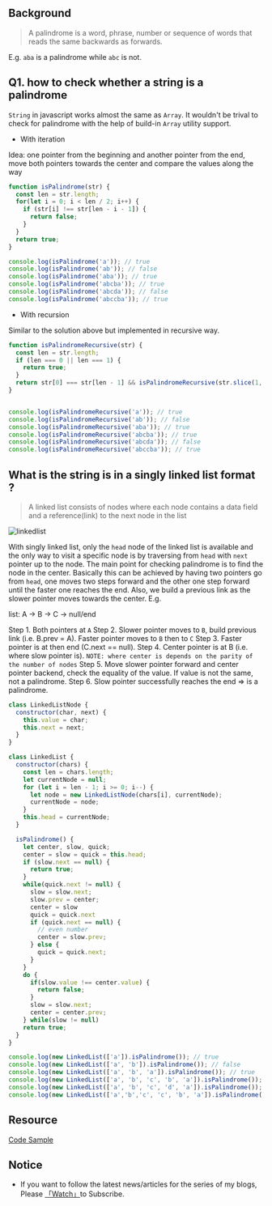 ## Background

> A palindrome is a word, phrase, number or sequence of words that reads the same backwards as forwards.

E.g.  `aba` is a palindrome while `abc` is not.

## Q1. how to check whether a string is a palindrome

`String` in javascript works almost the same as `Array`. It wouldn't be trival to check for palindrome with the help of build-in `Array` utility support.

* With iteration

Idea: one pointer from the beginning and another pointer from the end, move both pointers towards the center and compare the values along the way

```javascript
function isPalindrome(str) {
  const len = str.length;
  for(let i = 0; i < len / 2; i++) {
    if (str[i] !== str[len - i - 1]) {
      return false;
    }
  }
  return true;
}

console.log(isPalindrome('a')); // true
console.log(isPalindrome('ab')); // false
console.log(isPalindrome('aba')); // true
console.log(isPalindrome('abcba')); // true
console.log(isPalindrome('abcda')); // false
console.log(isPalindrome('abccba')); // true
```

* With recursion

Similar to the solution above but implemented in recursive way.

```javascript
function isPalindromeRecursive(str) {
  const len = str.length;
  if (len === 0 || len === 1) {
    return true;
  }
  return str[0] === str[len - 1] && isPalindromeRecursive(str.slice(1, len - 1))
}


console.log(isPalindromeRecursive('a')); // true
console.log(isPalindromeRecursive('ab')); // false
console.log(isPalindromeRecursive('aba')); // true
console.log(isPalindromeRecursive('abcba')); // true
console.log(isPalindromeRecursive('abcda')); // false
console.log(isPalindromeRecursive('abccba')); // true
```

## What is the string is in a singly linked list format ?

> A linked list consists of nodes where each node contains a data field and a reference(link) to the next node in the list

![linkedlist](https://n0rush-blogs.oss-cn-beijing.aliyuncs.com/linkedlist.png)

With singly linked list, only the `head` node of the linked list is available and the only way to visit a specific node is by traversing from `head` with `next` pointer up to the node. The main point for checking palindrome is to find the node in the center. Basically this can be achieved by having two pointers go from `head`, one moves two steps forward and the other one step forward until the faster one reaches the end. Also, we build a previous link as the slower pointer moves towards the center. E.g.


list: A -> B -> C -> null/end

Step 1.  Both pointers at `A`
Step 2.  Slower pointer moves to `B`, build previous link (i.e. B.prev = A). Faster pointer moves to `B` then to `C`
Step 3.  Faster pointer is at then end (C.next == null). 
Step 4.  Center pointer is at B (i.e. where slow pointer is). `NOTE: where center is depends on the parity of the number of nodes`
Step 5.  Move slower pointer forward and center pointer backend, check the equality of the value. If value is not the same, not a palindrome.
Step 6.  Slow pointer successfully reaches the end => is a palindrome.

```javascript
class LinkedListNode {
  constructor(char, next) {
    this.value = char;
    this.next = next;
  }
}

class LinkedList {
  constructor(chars) {
    const len = chars.length;
    let currentNode = null;
    for (let i = len - 1; i >= 0; i--) {
      let node = new LinkedListNode(chars[i], currentNode);
      currentNode = node;
    }
    this.head = currentNode;
  }

  isPalindrome() {
    let center, slow, quick;
    center = slow = quick = this.head;
    if (slow.next == null) {
      return true;
    }
    while(quick.next != null) {
      slow = slow.next;
      slow.prev = center;
      center = slow
      quick = quick.next
      if (quick.next == null) {
        // even number
        center = slow.prev;
      } else {
        quick = quick.next;
      }
    }
    do {
      if(slow.value !== center.value) {
        return false;
      }
      slow = slow.next;
      center = center.prev;
    } while(slow != null) 
    return true;
  }
}

console.log(new LinkedList(['a']).isPalindrome()); // true
console.log(new LinkedList(['a', 'b']).isPalindrome()); // false
console.log(new LinkedList(['a', 'b', 'a']).isPalindrome()); // true
console.log(new LinkedList(['a', 'b', 'c', 'b', 'a']).isPalindrome()); // true
console.log(new LinkedList(['a', 'b', 'c', 'd', 'a']).isPalindrome()); // false
console.log(new LinkedList(['a','b','c', 'c', 'b', 'a']).isPalindrome()); // true

```

## Resource

[Code Sample](https://codepen.io/n0rush/pen/gQyJwK)

## Notice

* If you want to follow the latest news/articles for the series of my blogs, Please [「Watch」](https://github.com/n0ruSh/blogs/)to Subscribe.
